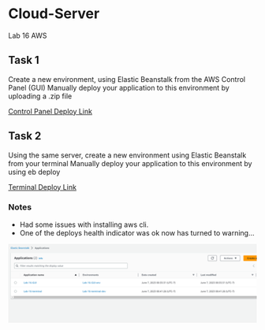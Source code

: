 # Cloud-Server

Lab 16 AWS

## Task 1

Create a new environment, using Elastic Beanstalk from the AWS Control Panel (GUI)
Manually deploy your application to this environment by uploading a .zip file

[Control Panel Deploy Link](Lab-16-GUI-env.eba-mupzsw5t.us-west-2.elasticbeanstalk.com )

## Task 2

Using the same server, create a new environment using Elastic Beanstalk from your terminal
Manually deploy your application to this environment by using eb deploy

[Terminal Deploy Link](Lab-16-terminal-dev.us-west-2.elasticbeanstalk.com)

### Notes

- Had some issues with installing aws cli.
- One of the deploys health indicator was ok now has turned to warning...  

 ![ScreenShot](./img/AWS-Deploy.png)
